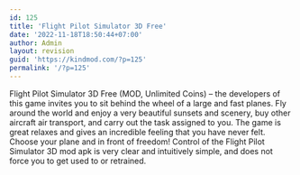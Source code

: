 ```yaml
---
id: 125
title: 'Flight Pilot Simulator 3D Free'
date: '2022-11-18T18:50:44+07:00'
author: Admin
layout: revision
guid: 'https://kindmod.com/?p=125'
permalink: '/?p=125'
---
```


Flight Pilot Simulator 3D Free (MOD, Unlimited Coins) – the developers of this game invites you to sit behind the wheel of a large and fast planes. Fly around the world and enjoy a very beautiful sunsets and scenery, buy other aircraft air transport, and carry out the task assigned to you. The game is great relaxes and gives an incredible feeling that you have never felt. Choose your plane and in front of freedom! Control of the Flight Pilot Simulator 3D mod apk is very clear and intuitively simple, and does not force you to get used to or retrained.